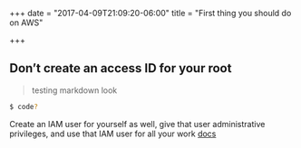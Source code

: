 +++
date = "2017-04-09T21:09:20-06:00"
title = "First thing you should do on AWS"

+++

## Don’t create an access ID for your root

> testing markdown look

```bash
$ code?
```

Create an IAM user for yourself as well, give that user administrative privileges, and use that IAM user for all your work [docs](http://docs.aws.amazon.com/IAM/latest/UserGuide/getting-started_create-admin-group.html)
